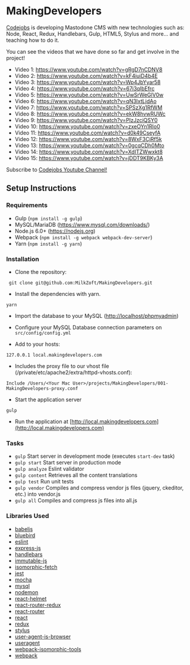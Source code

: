 # MakingDevelopers

<a href="https://www.codejobs.biz" target="_blank" title="Codejobs">Codejobs</a> is developing Mastodone CMS with new technologies such as: Node, React, Redux, Handlebars, Gulp, HTML5, Stylus and more... and teaching how to do it.

You can see the videos that we have done so far and get involve in the project!

* Video 1: https://www.youtube.com/watch?v=gRgD7nCDNV8
* Video 2: https://www.youtube.com/watch?v=kF4iuiD4b4E
* Video 3: https://www.youtube.com/watch?v=Wp4JbYyar58
* Video 4: https://www.youtube.com/watch?v=67i3qIbEfrc
* Video 5: https://www.youtube.com/watch?v=UwSrWeGlV0w
* Video 6: https://www.youtube.com/watch?v=qN3IxtLjdAo
* Video 7: https://www.youtube.com/watch?v=SPSzXg1RfWM
* Video 8: https://www.youtube.com/watch?v=ekW8hvwRUWc
* Video 9: https://www.youtube.com/watch?v=PlzJzciQSY0
* Video 10: https://www.youtube.com/watch?v=zxeOYn1RIo0
* Video 11: https://www.youtube.com/watch?v=d0k49CseyfA
* Video 12: https://www.youtube.com/watch?v=8WxF3CjRf5k
* Video 13: https://www.youtube.com/watch?v=0gcqCDh0Mto
* Video 14: https://www.youtube.com/watch?v=XdITZWwxkt8
* Video 15: https://www.youtube.com/watch?v=jDDT9KBKy3A

Subscribe to <a href="https://www.youtube.com/codejobs?sub_confirmation=1" target="_blank" title="Codejobs Youtube Channel!">Codejobs Youtube Channel!</a>

## Setup Instructions

### Requirements

* Gulp (`npm install -g gulp`)
* MySQL/MariaDB (https://www.mysql.com/downloads/)
* Node.js 6.0+ (https://nodejs.org)
* Webpack (`npm install -g webpack webpack-dev-server`)
* Yarn (`npm install -g yarn`)

### Installation

* Clone the repository:

```
 git clone git@github.com:MilkZoft/MakingDevelopers.git
```

* Install the dependencies with yarn.

```
yarn
```

* Import the database to your MySQL ([http://localhost/phpmyadmin](http://localhost/phpmyadmin))

* Configure your MySQL Database connection parameters on `src/config/config.yml`

* Add to your hosts:

```
127.0.0.1 local.makingdevelopers.com
```

* Includes the proxy file to our vhost file (/private/etc/apache2/extra/httpd-vhosts.conf):

```
Include /Users/<Your Mac User>/projects/MakingDevelopers/001-MakingDevelopers-proxy.conf
```

* Start the application server

```
gulp
```

* Run the application at [http://local.makingdevelopers.com](http://local.makingdevelopers.com)

### Tasks

- `gulp` Start server in development mode (executes `start-dev` task)
- `gulp start` Start server in production mode
- `gulp analyze` Eslint validator
- `gulp content` Retrieves all the content translations
- `gulp test` Run unit tests
- `gulp vendor` Compiles and compress vendor js files (jquery, ckeditor, etc.) into vendor.js
- `gulp all` Compiles and compress js files into all.js

### Libraries Used

- [babeljs](https://babeljs.io/)
- [bluebird](https://github.com/petkaantonov/bluebird)
- [eslint](http://eslint.org/)
- [express-js](http://expressjs.com/)
- [handlebars](handlebarsjs.com)
- [immutable-js](http://facebook.github.io/immutable-js)
- [isomorphic-fetch](https://github.com/matthew-andrews/isomorphic-fetch)
- [jest](https://github.com/facebook/jest) 
- [mocha](https://mochajs.org) 
- [mysql](http://mysql.com)
- [nodemon](http://nodemon.io)
- [react-helmet](https://github.com/nfl/react-helmet)
- [react-router-redux](https://github.com/reactjs/react-router-redux)
- [react-router](https://github.com/rackt/react-router)
- [react](http://facebook.github.io/react/)
- [redux](http://rackt.github.io/redux/)
- [stylus](http://stylus-lang.com)
- [user-agent-is-browser](https://github.com/stuartpb/user-agent-is-browser)
- [useragent](https://github.com/3rd-Eden/useragent)
- [webpack-isomorphic-tools](https://github.com/halt-hammerzeit/webpack-isomorphic-tools)
- [webpack](http://webpack.github.io/)
